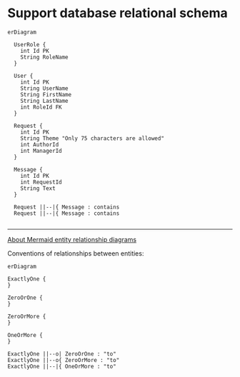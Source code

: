 # Support database relational schema



```mermaid
erDiagram

  UserRole {
    int Id PK
    String RoleName
  }
  
  User {
    int Id PK
    String UserName
    String FirstName
    String LastName
    int RoleId FK
  }
  
  Request {
    int Id PK
    String Theme "Only 75 characters are allowed"
    int AuthorId
    int ManagerId
  }
  
  Message {
    int Id PK
    int RequestId
    String Text
  }
  
  Request ||--|{ Message : contains
  Request ||--|{ Message : contains
  
```

---

[About Mermaid entity relationship diagrams](https://mermaid.js.org/syntax/entityRelationshipDiagram.html)

Conventions of relationships between entities:

```mermaid
erDiagram

ExactlyOne {  
}

ZeroOrOne {  
}

ZeroOrMore {
}

OneOrMore {
}

ExactlyOne ||--o| ZeroOrOne : "to"
ExactlyOne ||--o{ ZeroOrMore : "to"
ExactlyOne ||--|{ OneOrMore : "to"
  
```
